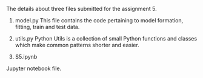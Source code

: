 The details about three files submitted for the assignment 5.

1) model.py
This file contains the code pertaining to model formation, fitting, train and test data.

2) utils.py
Python Utils is a collection of small Python functions and classes which make common patterns shorter and easier. 

3) S5.ipynb

Jupyter notebook file.
